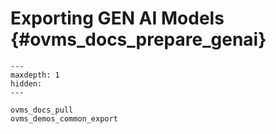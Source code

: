 # Exporting GEN AI Models {#ovms_docs_prepare_genai}

```{toctree}
---
maxdepth: 1
hidden:
---

ovms_docs_pull
ovms_demos_common_export

```
